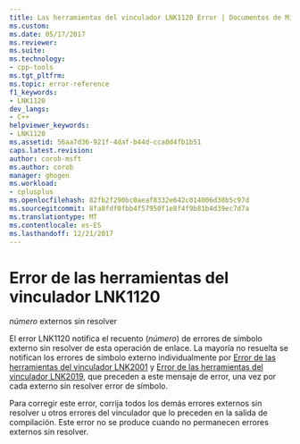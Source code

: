 ```yaml
---
title: Las herramientas del vinculador LNK1120 Error | Documentos de Microsoft
ms.custom: 
ms.date: 05/17/2017
ms.reviewer: 
ms.suite: 
ms.technology:
- cpp-tools
ms.tgt_pltfrm: 
ms.topic: error-reference
f1_keywords:
- LNK1120
dev_langs:
- C++
helpviewer_keywords:
- LNK1120
ms.assetid: 56aa7d36-921f-4daf-b44d-cca0d4fb1b51
caps.latest.revision: 
author: corob-msft
ms.author: corob
manager: ghogen
ms.workload:
- cplusplus
ms.openlocfilehash: 82fb2f290bc0aeaf8332e642c014006d38b5c97d
ms.sourcegitcommit: 8fa8fdf0fbb4f57950f1e8f4f9b81b4d39ec7d7a
ms.translationtype: MT
ms.contentlocale: es-ES
ms.lasthandoff: 12/21/2017
---
```

# <a name="linker-tools-error-lnk1120"></a>Error de las herramientas del vinculador LNK1120
*número* externos sin resolver  
  
El error LNK1120 notifica el recuento (*número*) de errores de símbolo externo sin resolver de esta operación de enlace. La mayoría no resuelta se notifican los errores de símbolo externo individualmente por [Error de las herramientas del vinculador LNK2001](../../error-messages/tool-errors/linker-tools-error-lnk2001.md) y [Error de las herramientas del vinculador LNK2019](../../error-messages/tool-errors/linker-tools-error-lnk2019.md), que preceden a este mensaje de error, una vez por cada externo sin resolver error de símbolo.  
  
Para corregir este error, corrija todos los demás errores externos sin resolver u otros errores del vinculador que lo preceden en la salida de compilación. Este error no se produce cuando no permanecen errores externos sin resolver.  

